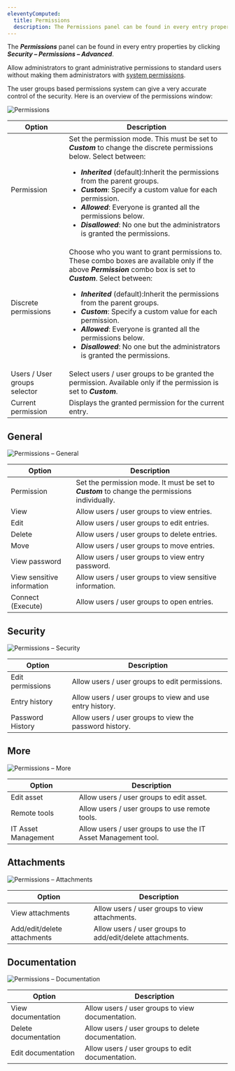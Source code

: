 ```yaml
---
eleventyComputed:
  title: Permissions
  description: The Permissions panel can be found in every entry properties in the Security – Permissions section.
---
```

The ***Permissions*** panel can be found in every entry properties by clicking ***Security – Permissions – Advanced***.

Allow administrators to grant administrative permissions to standard users without making them administrators with [system permissions](/server/web-interface/administration/configuration/system-permissions/).

The user groups based permissions system can give a very accurate control of the security. Here is an overview of the permissions window:

![Permissions](https://cdnweb.devolutions.net/docs/DVLS6053_2024_1.png)

| Option                       | Description                                                                                                       |
|------------------------------|-------------------------------------------------------------------------------------------------------------------|
| Permission                   | Set the permission mode. This must be set to ***Custom*** to change the discrete permissions below. Select between:<br><ul><li>***Inherited*** (default):Inherit the permissions from the parent groups.</li><li>***Custom***: Specify a custom value for each permission.</li><li>***Allowed***: Everyone is granted all the permissions below.</li><li>***Disallowed***: No one but the administrators is granted the permissions.</li></ul> |
| Discrete permissions         | Choose who you want to grant permissions to. These combo boxes are available only if the above ***Permission*** combo box is set to ***Custom***. Select between:<br><ul><li>***Inherited*** (default):Inherit the permissions from the parent groups.</li><li>***Custom***: Specify a custom value for each permission.</li><li>***Allowed***: Everyone is granted all the permissions below.</li><li>***Disallowed***: No one but the administrators is granted the permissions.</li></ul> |
| Users / User groups selector | Select users / user groups to be granted the permission. Available only if the permission is set to ***Custom***. |
| Current permission           | Displays the granted permission for the current entry.                                                            |

## General

![Permissions – General](https://cdnweb.devolutions.net/docs/DVLS6058_2024_1.png)

| Option            | Description                                                                                       |
|-------------------|---------------------------------------------------------------------------------------------------|
| Permission        | Set the permission mode. It must be set to ***Custom*** to change the permissions individually.   |
| View              | Allow users / user groups to view entries.                                                                                            |
| Edit              | Allow users / user groups to edit entries.                                                        |
| Delete            | Allow users / user groups to delete entries.
| Move            | Allow users / user groups to move entries.                                                        |
| View password     | Allow users / user groups to view entry password. 
| View sensitive information     | Allow users / user groups to view sensitive information.                                                 |
| Connect (Execute) | Allow users / user groups to open entries.                                                        |

## Security

![Permissions – Security](https://cdnweb.devolutions.net/docs/DVLS6054_2024_1.png)

| Option           | Description                                              |
|------------------|----------------------------------------------------------|
| Edit permissions | Allow users / user groups to edit permissions.           |
| Entry history    | Allow users / user groups to view and use entry history. |
| Password History | Allow users / user groups to view the password history.  |

## More

![Permissions – More](https://cdnweb.devolutions.net/docs/DVLS6057_2024_1.png)

| Option       | Description                                                 |
|--------------|-------------------------------------------------------------|
| Edit asset | Allow users / user groups to edit asset.                       |
| Remote tools | Allow users / user groups to use remote tools.              |
| IT Asset Management    | Allow users / user groups to use the IT Asset Management tool. |

## Attachments

![Permissions – Attachments](https://cdnweb.devolutions.net/docs/DVLS6055_2024_1.png)


| Option                      | Description                                               |
|-----------------------------|-----------------------------------------------------------|
| View attachments            | Allow users / user groups to view attachments.            |
| Add/edit/delete attachments | Allow users / user groups to add/edit/delete attachments. |

## Documentation

![Permissions – Documentation](https://cdnweb.devolutions.net/docs/DVLS6056_2024_1.png)

| Option             | Description                                      |
|--------------------|--------------------------------------------------|
| View documentation | Allow users / user groups to view documentation. |
| Delete documentation | Allow users / user groups to delete documentation. |
| Edit documentation | Allow users / user groups to edit documentation. |

